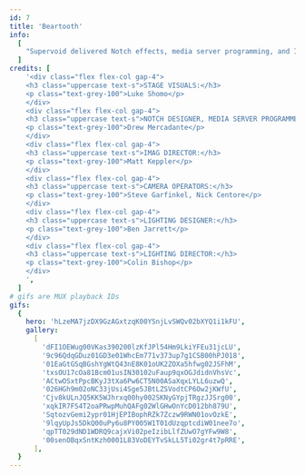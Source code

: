 ```yaml
---
id: 7
title: 'Beartooth'
info:
  [
    "Supervoid delivered Notch effects, media server programming, and IMAG camera services for Beartooth’s 2025 hometown headlining show at The Schottenstein Center. Creative director Drew Mercadante collaborated with content designer Luke Shomo to craft timecoded Notch effects, immersing the band in their visuals with dynamic particles, animated elements, and bold color treatments. Each of the 19 songs featured unique, high-impact looks—from aggressive color overlays synced to the music to multi-layer composites placing the band inside their album covers. The result was a triumphant homecoming and one of the most electrifying shows we've ever seen.",
  ]
credits: [
    '<div class="flex flex-col gap-4">
    <h3 class="uppercase text-s">STAGE VISUALS:</h3>
    <p class="text-grey-100">Luke Shomo</p>
    </div>
    <div class="flex flex-col gap-4">
    <h3 class="uppercase text-s">NOTCH DESIGNER, MEDIA SERVER PROGRAMMER:</h3>
    <p class="text-grey-100">Drew Mercadante</p>
    </div>
    <div class="flex flex-col gap-4">
    <h3 class="uppercase text-s">IMAG DIRECTOR:</h3>
    <p class="text-grey-100">Matt Keppler</p>
    </div>
    <div class="flex flex-col gap-4">
    <h3 class="uppercase text-s">CAMERA OPERATORS:</h3>
    <p class="text-grey-100">Steve Garfinkel, Nick Centore</p>
    </div>
    <div class="flex flex-col gap-4">
    <h3 class="uppercase text-s">LIGHTING DESIGNER:</h3>
    <p class="text-grey-100">Ben Jarrett</p>
    </div>
    <div class="flex flex-col gap-4">
    <h3 class="uppercase text-s">LIGHTING DIRECTOR:</h3>
    <p class="text-grey-100">Colin Bishop</p>
    </div>
    ',
  ]
# gifs are MUX playback IDs
gifs:
  {
    hero: 'hLzeMA7jzDX9GzAGxtzqK00YSnjLvSWQv02bXYQ1i1kFU',
    gallery:
      [
        'dFI1OEWug00VKas390200lzKfJPl54Hm9LkiYFEu31jcLU',
        '9c96QdqGDuz01GD3e01WhcEm771v373up7g1CSB00hPJ018',
        '01EaGtGSqBGshYgWtQ43nE8K01oUK2ZOXa5hfwg02JSFhM',
        'txsOU17cOa81Bcm01usIN30102uFaup9qxOGJdidnVhsVc',
        'ACtwOSxtPpcBKyJ3tXa6Pw6CT5N00ASaXqxLYLL6uzwQ',
        '026HGh9m02oNC33jUsi4Sge5JBtLZSVodtCP6Ow2jKWfU',
        'Cjv8kULnJQ5KK5WJhrxq00hy002SKNyGYpjTRgzJJSrg00',
        'xqkIR7FS4T2oaPRwpMuhQAFg02WlGHwOnYcD012bh879U',
        'SqtozvGemi2ypr01HjEPIBophRZk7Zczw9RWN01ovOzkE',
        '9lqyUpJs5DkQ00uPy6u8PY005W1T01dUzqptcdiW01nee7o',
        'qpTT029dND1WDRQ9cajxVi02peIzibLlfZUwO7gYFw9W8',
        '00senOBqxSntKzh0001L83VoDEYTvSkLL5Ti02gr4t7pRRE',
      ],
  }
---
```

